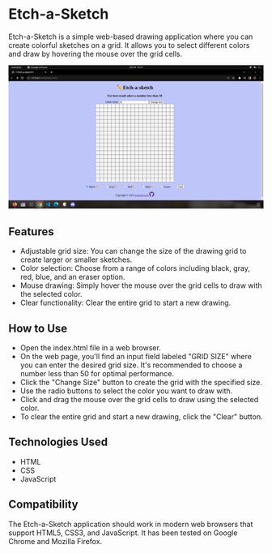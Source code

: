 # Etch-a-Sketch


Etch-a-Sketch is a simple web-based drawing application where you can create colorful sketches on a grid. It allows you to select different colors and draw by hovering the mouse over the grid cells.

![Alt text](Etch-a-sketch.png)

## Features
* Adjustable grid size: You can change the size of the drawing grid to create larger or smaller sketches.
* Color selection: Choose from a range of colors including black, gray, red, blue, and an eraser option.
* Mouse drawing: Simply hover the mouse over the grid cells to draw with the selected color.
* Clear functionality: Clear the entire grid to start a new drawing.

## How to Use
* Open the index.html file in a web browser.
* On the web page, you'll find an input field labeled "GRID SIZE" where you can enter the desired grid size. It's recommended to choose a number less than 50 for optimal performance.
* Click the "Change Size" button to create the grid with the specified size.
* Use the radio buttons to select the color you want to draw with.
* Click and drag the mouse over the grid cells to draw using the selected color.
* To clear the entire grid and start a new drawing, click the "Clear" button.

## Technologies Used
* HTML
* CSS
* JavaScript

## Compatibility
The Etch-a-Sketch application should work in modern web browsers that support HTML5, CSS3, and JavaScript. It has been tested on Google Chrome and Mozilla Firefox.